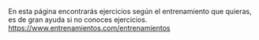 En esta página encontrarás ejercicios según el entrenamiento que quieras, es de gran ayuda si no conoces ejercicios.
https://www.entrenamientos.com/entrenamientos